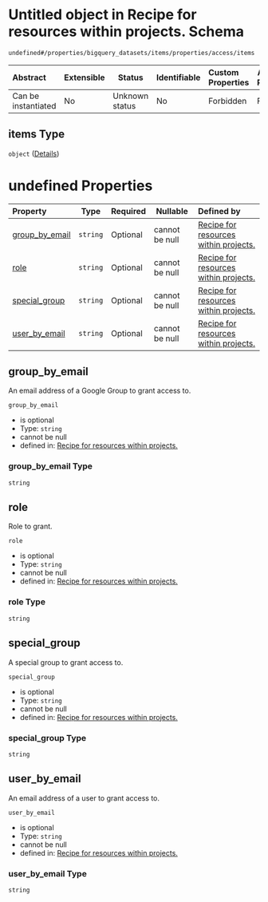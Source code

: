 # Untitled object in Recipe for resources within projects. Schema

```txt
undefined#/properties/bigquery_datasets/items/properties/access/items
```




| Abstract            | Extensible | Status         | Identifiable | Custom Properties | Additional Properties | Access Restrictions | Defined In                                                              |
| :------------------ | ---------- | -------------- | ------------ | :---------------- | --------------------- | ------------------- | ----------------------------------------------------------------------- |
| Can be instantiated | No         | Unknown status | No           | Forbidden         | Forbidden             | none                | [resources.schema.json\*](resources.schema.json "open original schema") |

## items Type

`object` ([Details](resources-properties-bigquery_datasets-items-properties-access-items.md))

# undefined Properties

| Property                          | Type     | Required | Nullable       | Defined by                                                                                                                                                                                                                                   |
| :-------------------------------- | -------- | -------- | -------------- | :------------------------------------------------------------------------------------------------------------------------------------------------------------------------------------------------------------------------------------------- |
| [group_by_email](#group_by_email) | `string` | Optional | cannot be null | [Recipe for resources within projects.](resources-properties-bigquery_datasets-items-properties-access-items-properties-group_by_email.md "undefined#/properties/bigquery_datasets/items/properties/access/items/properties/group_by_email") |
| [role](#role)                     | `string` | Optional | cannot be null | [Recipe for resources within projects.](resources-properties-bigquery_datasets-items-properties-access-items-properties-role.md "undefined#/properties/bigquery_datasets/items/properties/access/items/properties/role")                     |
| [special_group](#special_group)   | `string` | Optional | cannot be null | [Recipe for resources within projects.](resources-properties-bigquery_datasets-items-properties-access-items-properties-special_group.md "undefined#/properties/bigquery_datasets/items/properties/access/items/properties/special_group")   |
| [user_by_email](#user_by_email)   | `string` | Optional | cannot be null | [Recipe for resources within projects.](resources-properties-bigquery_datasets-items-properties-access-items-properties-user_by_email.md "undefined#/properties/bigquery_datasets/items/properties/access/items/properties/user_by_email")   |

## group_by_email

An email address of a Google Group to grant access to.


`group_by_email`

-   is optional
-   Type: `string`
-   cannot be null
-   defined in: [Recipe for resources within projects.](resources-properties-bigquery_datasets-items-properties-access-items-properties-group_by_email.md "undefined#/properties/bigquery_datasets/items/properties/access/items/properties/group_by_email")

### group_by_email Type

`string`

## role

Role to grant.


`role`

-   is optional
-   Type: `string`
-   cannot be null
-   defined in: [Recipe for resources within projects.](resources-properties-bigquery_datasets-items-properties-access-items-properties-role.md "undefined#/properties/bigquery_datasets/items/properties/access/items/properties/role")

### role Type

`string`

## special_group

A special group to grant access to.


`special_group`

-   is optional
-   Type: `string`
-   cannot be null
-   defined in: [Recipe for resources within projects.](resources-properties-bigquery_datasets-items-properties-access-items-properties-special_group.md "undefined#/properties/bigquery_datasets/items/properties/access/items/properties/special_group")

### special_group Type

`string`

## user_by_email

An email address of a user to grant access to.


`user_by_email`

-   is optional
-   Type: `string`
-   cannot be null
-   defined in: [Recipe for resources within projects.](resources-properties-bigquery_datasets-items-properties-access-items-properties-user_by_email.md "undefined#/properties/bigquery_datasets/items/properties/access/items/properties/user_by_email")

### user_by_email Type

`string`
